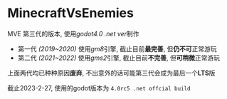 # MinecraftVsEnemies
MVE 第三代的版本, 使用*godot4.0 .net ver*制作
- 第一代 *\(2019\~2020\)* 使用*gm8*引擎, 截止目前**最完善**, 但**仍不可**正常游玩
- 第二代 *\(2021\~2022\)* 使用*gms2*引擎, 截止目前**不完善**, 但**可稍微**正常游玩

上面两代均已种种原因**废弃**, 不出意外的话可能第三代会成为最后一个**LTS**版

截止2023-2-27, 使用的godot版本为 `4.0rc5 .net offcial build`
